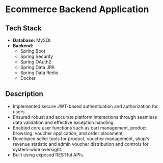 # Ecommerce Backend Application

## Tech Stack

- **Database:** MySQL
- **Backend:**
  - Spring Boot
  - Spring Security
  - Spring OAuth2
  - Spring Data JPA
  - Spring Data Redis
  - Docker

## Description

- Implemented secure JWT-based authentication and authorization for users.
- Ensured robust and accurate platform interactions through seamless data validation and effective exception handling.
- Enabled core user functions such as cart management, product browsing, voucher application, and order placement.
- Developed seller tools for product, voucher management, shop's revenue statistic and admin voucher distribution and controls for system-wide oversight.
- Built using exposed RESTful APIs.
